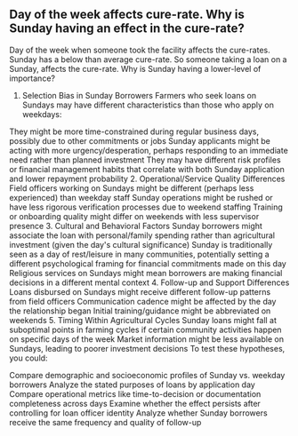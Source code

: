 ## Day of the week affects cure-rate. Why is Sunday having an effect in the cure-rate?
Day of the week when someone took the facility affects the cure-rates. Sunday has a below than average cure-rate. So someone taking a loan on a Sunday, affects the cure-rate. Why is Sunday having a lower-level of importance?

1. Selection Bias in Sunday Borrowers
Farmers who seek loans on Sundays may have different characteristics than those who apply on weekdays:

They might be more time-constrained during regular business days, possibly due to other commitments or jobs
Sunday applicants might be acting with more urgency/desperation, perhaps responding to an immediate need rather than planned investment
They may have different risk profiles or financial management habits that correlate with both Sunday application and lower repayment probability
2. Operational/Service Quality Differences
Field officers working on Sundays might be different (perhaps less experienced) than weekday staff
Sunday operations might be rushed or have less rigorous verification processes due to weekend staffing
Training or onboarding quality might differ on weekends with less supervisor presence
3. Cultural and Behavioral Factors
Sunday borrowers might associate the loan with personal/family spending rather than agricultural investment (given the day's cultural significance)
Sunday is traditionally seen as a day of rest/leisure in many communities, potentially setting a different psychological framing for financial commitments made on this day
Religious services on Sundays might mean borrowers are making financial decisions in a different mental context
4. Follow-up and Support Differences
Loans disbursed on Sundays might receive different follow-up patterns from field officers
Communication cadence might be affected by the day the relationship began
Initial training/guidance might be abbreviated on weekends
5. Timing Within Agricultural Cycles
Sunday loans might fall at suboptimal points in farming cycles if certain community activities happen on specific days of the week
Market information might be less available on Sundays, leading to poorer investment decisions
To test these hypotheses, you could:

Compare demographic and socioeconomic profiles of Sunday vs. weekday borrowers
Analyze the stated purposes of loans by application day
Compare operational metrics like time-to-decision or documentation completeness across days
Examine whether the effect persists after controlling for loan officer identity
Analyze whether Sunday borrowers receive the same frequency and quality of follow-up